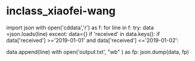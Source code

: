 # inclass_xiaofei-wang

import json
with open('cddata','r') as f:
   for line in f:
       try:
          data =json.loads(line)
       exceot:
          data={}
       if 'received' in data.keys():
          if  data['received'] >='2019-01-01' and data['received'] <='2019-01-02':
   
data.append(line)
with open('output.txt', "wb" ) as fp:
  json.dump(data, fp)
       
